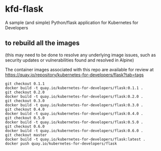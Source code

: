 # kfd-flask

A sample (and simple) Python/flask application for Kubernetes for Developers

## to rebuild all the images

(this may need to be done to resolve any underlying image issues, such
as security updates or vulnerabilities found and resolved in Alpine)

The container images associated with this repo are available for review at
https://quay.io/repository/kubernetes-for-developers/flask?tab=tags

    git checkout 0.1.1
    docker build -t quay.io/kubernetes-for-developers/flask:0.1.1 .
    git checkout 0.2.0
    docker build -t quay.io/kubernetes-for-developers/flask:0.2.0 .
    git checkout 0.3.0
    docker build -t quay.io/kubernetes-for-developers/flask:0.3.0 .
    git checkout 0.4.0
    docker build -t quay.io/kubernetes-for-developers/flask:0.4.0 .
    git checkout 0.5.0
    docker build -t quay.io/kubernetes-for-developers/flask:0.5.0 .
    git checkout 0.6.0
    docker build -t quay.io/kubernetes-for-developers/flask:0.6.0 .
    git checkout master
    docker build -t quay.io/kubernetes-for-developers/flask:latest .
    docker push quay.io/kubernetes-for-developers/flask

